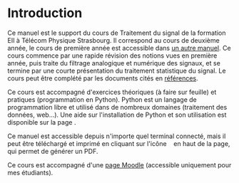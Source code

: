 # Introduction

Ce manuel est le support du cours de Traitement du signal de la formation EII à Télécom Physique Strasbourg.
Il correspond au cours de deuxième année, le cours de première année est accessible dans [un autre manuel](https://vincmazet.github.io/signal1/).
Ce cours commence par une rapide révision des notions vues en première année,
puis traite du filtrage analogique et numérique des signaux,
et se termine par une courte présentation du traitement statistique du signal.
Le cours peut être complété par les documents cités en [références](C:refs).

Ce cours est accompagné d'exercices théoriques (à faire sur feuille) et pratiques (programmation en Python).
Python est un langage de programmation libre et utilisé dans de nombreux domaines (traitement des données, web...).
Une aide sur l'installation de Python et son utilisation est disponible sur la page [](C:python).

Ce manuel est accessible depuis n'importe quel terminal connecté,
mais il peut être téléchargé et imprimé en cliquant sur l'icône &nbsp;<i class="fas fa-download"></i>&nbsp; en haut de la page, qui permet de générer un PDF.

Ce cours est accompagné d'une [page Moodle](https://moodle.unistra.fr/course/view.php?id=5497) (accessible uniquement pour mes étudiants).